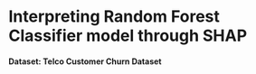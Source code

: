 <h1>Interpreting Random Forest Classifier model through SHAP</h1>
<h4>Dataset: Telco Customer Churn Dataset</h4>
